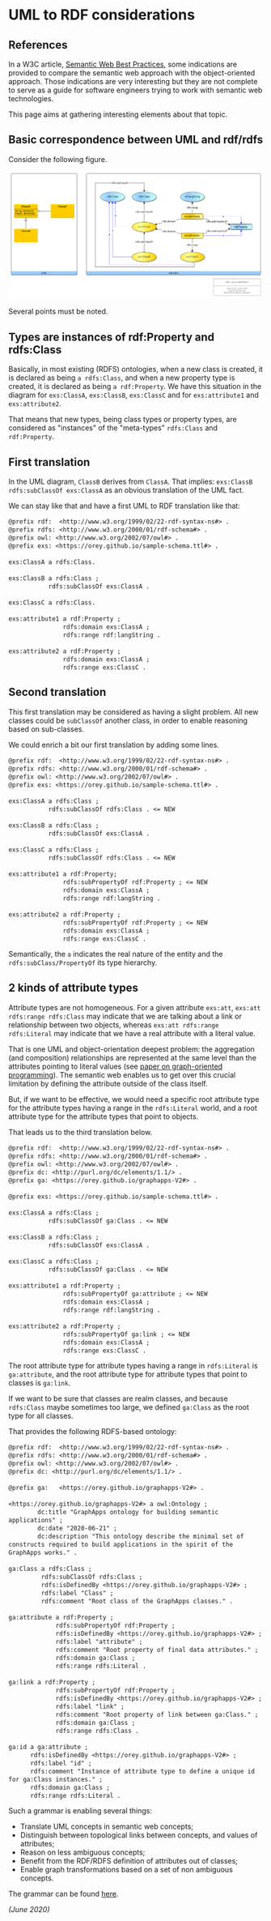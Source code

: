 # UML to RDF considerations

## References

In a W3C article, [Semantic Web Best Practices](https://www.w3.org/2001/sw/BestPractices/), some indications are provided to compare the semantic web approach with the object-oriented approach. Those indications are very interesting but they are not complete to serve as a guide for software engineers trying to work with semantic web technologies.

This page aims at gathering interesting elements about that topic.

## Basic correspondence between UML and rdf/rdfs

Consider the following figure.

![UML versus rdf/rdfs](../yed/uml-rdf-rdfs-v02.png)

Several points must be noted.

## Types are instances of rdf:Property and rdfs:Class

Basically, in most existing (RDFS) ontologies, when a new class is created, it is declared as being `a rdfs:Class`, and when a new property type is created, it is declared as being `a rdf:Property`. We have this situation in the diagram for `exs:ClassA`, `exs:ClassB`, `exs:ClassC` and for `exs:attribute1` and `exs:attribute2`.

That means that new types, being class types or property types, are considered as "instances" of the "meta-types" `rdfs:Class` and `rdf:Property`.

## First translation

In the UML diagram, `ClassB` derives from `ClassA`. That implies: `exs:ClassB rdfs:subClassOf exs:ClassA` as an obvious translation of the UML fact.

We can stay like that and have a first UML to RDF translation like that:

```
@prefix rdf:  <http://www.w3.org/1999/02/22-rdf-syntax-ns#> .
@prefix rdfs: <http://www.w3.org/2000/01/rdf-schema#> .
@prefix owl: <http://www.w3.org/2002/07/owl#> .
@prefix exs: <https://orey.github.io/sample-schema.ttl#> .

exs:ClassA a rdfs:Class.

exs:ClassB a rdfs:Class ;
           rdfs:subClassOf exs:ClassA .

exs:ClassC a rdfs:Class.

exs:attribute1 a rdf:Property ;
               rdfs:domain exs:ClassA ;
               rdfs:range rdf:langString .

exs:attribute2 a rdf:Property ;
               rdfs:domain exs:ClassA ;
               rdfs:range exs:ClassC .

```

## Second translation

This first translation may be considered as having a slight problem. All new classes could be `subClassOf` another class, in order to enable reasoning based on sub-classes.

We could enrich a bit our first translation by adding some lines.

```
@prefix rdf:  <http://www.w3.org/1999/02/22-rdf-syntax-ns#> .
@prefix rdfs: <http://www.w3.org/2000/01/rdf-schema#> .
@prefix owl: <http://www.w3.org/2002/07/owl#> .
@prefix exs: <https://orey.github.io/sample-schema.ttl#> .

exs:ClassA a rdfs:Class ;
           rdfs:subClassOf rdfs:Class . <= NEW

exs:ClassB a rdfs:Class ;
           rdfs:subClassOf exs:ClassA .

exs:ClassC a rdfs:Class ;
           rdfs:subClassOf rdfs:Class . <= NEW

exs:attribute1 a rdf:Property;
               rdfs:subPropertyOf rdf:Property ; <= NEW
               rdfs:domain exs:ClassA ;
               rdfs:range rdf:langString .

exs:attribute2 a rdf:Property ;
               rdfs:subPropertyOf rdf:Property ; <= NEW
               rdfs:domain exs:ClassA ;
               rdfs:range exs:ClassC .

```

Semantically, the `a` indicates the real nature of the entity and the `rdfs:subClass/PropertyOf` its type hierarchy.

## 2 kinds of attribute types

Attribute types are not homogeneous. For a given attribute `exs:att`, `exs:att rdfs:range rdfs:Class` may indicate that we are talking about a link or relationship between two objects, whereas `exs:att rdfs:range rdfs:Literal` may indicate that we have a real attribute with a literal value.

That is one UML and object-orientation deepest problem: the aggregation (and composition) relationships are represented at the same level than the attributes pointing to literal values (see [paper on graph-oriented programming](../graph/first-article.md)). The semantic web enables us to get over this crucial limitation by defining the attribute outside of the class itself.

But, if we want to be effective, we would need a specific root attribute type for the attribute types having a range in the `rdfs:Literal` world, and a root attribute type for the attribute types that point to objects.

That leads us to the third translation below.

```
@prefix rdf:  <http://www.w3.org/1999/02/22-rdf-syntax-ns#> .
@prefix rdfs: <http://www.w3.org/2000/01/rdf-schema#> .
@prefix owl: <http://www.w3.org/2002/07/owl#> .
@prefix dc: <http://purl.org/dc/elements/1.1/> .
@prefix ga: <https://orey.github.io/graphapps-V2#> .

@prefix exs: <https://orey.github.io/sample-schema.ttl#> .

exs:ClassA a rdfs:Class ;
           rdfs:subClassOf ga:Class . <= NEW

exs:ClassB a rdfs:Class ;
           rdfs:subClassOf exs:ClassA .

exs:ClassC a rdfs:Class ;
           rdfs:subClassOf ga:Class . <= NEW

exs:attribute1 a rdf:Property ;
               rdfs:subPropertyOf ga:attribute ; <= NEW
               rdfs:domain exs:ClassA ;
               rdfs:range rdf:langString .

exs:attribute2 a rdf:Property ;
               rdfs:subPropertyOf ga:link ; <= NEW
               rdfs:domain exs:ClassA ;
               rdfs:range exs:ClassC .
```

The root attribute type for attribute types having a range in `rdfs:Literal` is `ga:attribute`, and the root attribute type for attribute types that point to classes is `ga:link`.

If we want to be sure that classes are realm classes, and because `rdfs:Class` maybe sometimes too large, we defined `ga:Class` as the root type for all classes.

That provides the following RDFS-based ontology:

```
@prefix rdf:  <http://www.w3.org/1999/02/22-rdf-syntax-ns#> .
@prefix rdfs: <http://www.w3.org/2000/01/rdf-schema#> .
@prefix owl: <http://www.w3.org/2002/07/owl#> .
@prefix dc: <http://purl.org/dc/elements/1.1/> .

@prefix ga:   <https://orey.github.io/graphapps-V2#> .

<https://orey.github.io/graphapps-V2#> a owl:Ontology ;
        dc:title "GraphApps ontology for building semantic applications" ;
        dc:date "2020-06-21" ;
        dc:description "This ontology describe the minimal set of constructs required to build applications in the spirit of the GraphApps works." .

ga:Class a rdfs:Class ;
         rdfs:subClassOf rdfs:Class ;
         rdfs:isDefinedBy <https://orey.github.io/graphapps-V2#> ;
         rdfs:label "Class" ;
         rdfs:comment "Root class of the GraphApps classes." .

ga:attribute a rdf:Property ;
             rdfs:subPropertyOf rdf:Property ;
             rdfs:isDefinedBy <https://orey.github.io/graphapps-V2#> ;
             rdfs:label "attribute" ;
             rdfs:comment "Root property of final data attributes." ;
             rdfs:domain ga:Class ;
             rdfs:range rdfs:Literal .

ga:link a rdf:Property ;
             rdfs:subPropertyOf rdf:Property ;
             rdfs:isDefinedBy <https://orey.github.io/graphapps-V2#> ;
             rdfs:label "link" ;
             rdfs:comment "Root property of link between ga:Class." ;
             rdfs:domain ga:Class ;
             rdfs:range rdfs:Class .

ga:id a ga:attribute ;
      rdfs:isDefinedBy <https://orey.github.io/graphapps-V2#> ;
      rdfs:label "id" ;
      rdfs:comment "Instance of attribute type to define a unique id for ga:Class instances." ;
      rdfs:domain ga:Class ;
      rdfs:range rdfs:Literal .

```

Such a grammar is enabling several things:

  * Translate UML concepts in semantic web concepts;
  * Distinguish between topological links between concepts, and values of attributes;
  * Reason on less ambiguous concepts;
  * Benefit from the RDF/RDFS definition of attributes out of classes;
  * Enable graph transformations based on a set of non ambiguous concepts.

The grammar can be found [here](https://orey.github.io/graphapps-V2).

*(June 2020)*